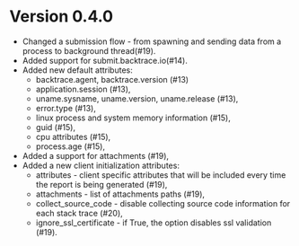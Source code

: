 # Version 0.4.0

- Changed a submission flow - from spawning and sending data from a process to background thread(#19).
- Added support for submit.backtrace.io(#14).
- Added new default attributes:
  - backtrace.agent, backtrace.version (#13)
  - application.session (#13),
  - uname.sysname, uname.version, uname.release (#13),
  - error.type (#13),
  - linux process and system memory information (#15),
  - guid (#15),
  - cpu attributes (#15),
  - process.age (#15),
- Added a support for attachments (#19),
- Added a new client initialization attributes:
  - attributes - client specific attributes that will be included every time the report is being generated (#19),
  - attachments - list of attachments paths (#19),
  - collect_source_code - disable collecting source code information for each stack trace (#20),
  - ignore_ssl_certificate - if True, the option disables ssl validation (#19).
